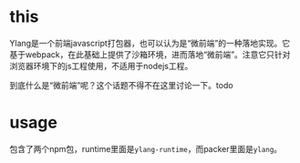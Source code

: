 # this
Ylang是一个前端javascript打包器，也可以认为是“微前端”的一种落地实现。它基于webpack，在此基础上提供了沙箱环境，进而落地“微前端”。注意它只针对浏览器环境下的js工程使用，不适用于nodejs工程。

到底什么是“微前端”呢？这个话题不得不在这里讨论一下。todo

# usage
包含了两个npm包，runtime里面是`ylang-runtime`，而packer里面是`ylang`。